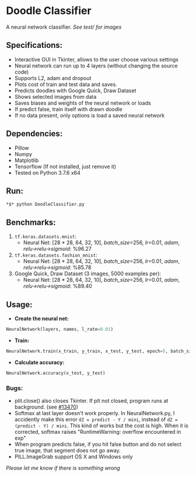 # Doodle Classifier
A neural network classifier. *See test/ for images*
## Specifications: ##
* Interactive GUI in Tkinter, allows to the user choose various settings
* Neural network can run up to 4 layers (without changing the source code)
* Supports L2, adam and dropout
* Plots cost of train and test data and saves.
* Predicts doodles with Google Quick, Draw Dataset
* Shows selected images from data
* Saves biases and weights of the neural network or loads
* If predict false, train itself with drawn doodle
* If no data present, only options is load a saved neural network
## Dependencies: ##
* Pillow
* Numpy
* Matplotlib
* Tensorflow (If not installed, just remove it)
* Tested on Python 3.7.6 x64
## Run: ##
`*$* python DoodleClassifier.py`
## Benchmarks: ##
1. `tf.keras.datasets.mnist`:
   - Neural Net: [28 \* 28, 64, 32, 10], _batch_size_=256, _lr_=0.01, _adam_, _relu->relu->sigmoid_: %96.27
2. `tf.keras.datasets.fashion_mnist`:
   - Neural Net: [28 \* 28, 64, 32, 10], _batch_size_=256, _lr_=0.01, _adam_, _relu->relu->sigmoid_: %85.78
3. Google Quick, Draw Dataset (3 images, 5000 examples per):
   - Neural Net: [28 \* 28, 64, 32, 10], _batch_size_=256, _lr_=0.01, _adam_, _relu->relu->sigmoid_: %89.40
## Usage: ##
- **Create the neural net:**
```python
NeuralNetwork(layers, names, l_rate=0.01)
```
- **Train:**
```python
NeuralNetwork.train(x_train, y_train, x_test, y_test, epoch=5, batch_size=256, optimizer="adam")
```
- **Calculate accuracy:**
```python
NeuralNetwork.accuracy(x_test, y_test)
```
### Bugs: ###
* plit.close() also closes Tkinter. If plt not closed, program runs at background. (see [#13470](https://github.com/matplotlib/matplotlib/issues/13470))
* Softmax at last layer doesn't work properly. In NeuralNetwork.py, I accidently make this error `dZ = predict - Y / mini`, instead of `dZ = (predict - Y) / mini`. This kind of works but the cost is high. When it is corrected, softmax raises "RuntimeWarning: overflow encountered in exp"
* When program predicts false, if you hit false button and do not select true image, that segment does not go away.
* PILL.ImageGrab support OS X and Windows only

_Please let me know if there is something wrong_
